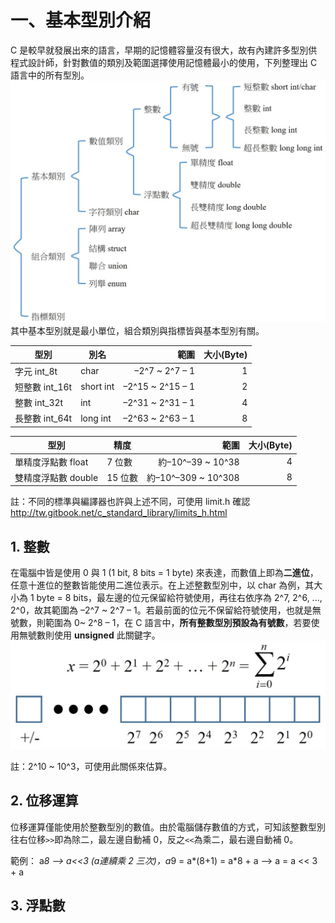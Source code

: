 # 一、基本型別介紹
C 是較早就發展出來的語言，早期的記憶體容量沒有很大，故有內建許多型別供程式設計師，針對數值的類別及範圍選擇使用記憶體最小的使用，下列整理出 C 語言中的所有型別。
![image](data_type1.jpg)
其中基本型別就是最小單位，組合類別與指標皆與基本型別有關。

| 型別 | 別名 | 範圍 | 大小(Byte) |
| --- | --- | ---: | ---: |
| 字元 int_8t | char | –2^7 ~ 2^7 – 1 | 1 |
| 短整數 int_16t | short int | –2^15 ~ 2^15 – 1 | 2 |
| 整數 int_32t | int | –2^31 ~ 2^31 – 1 | 4 |
| 長整數 int_64t | long int | –2^63 ~ 2^63 – 1 | 8 |

| 型別 | 精度 | 範圍 | 大小(Byte) |
| --- | --- | ---: | ---: |
| 單精度浮點數 float | 7 位數 | 約–10^–39 ~ 10^38 | 4 |
| 雙精度浮點數 double | 15 位數 | 約–10^–309 ~ 10^308 | 8 |

註：不同的標準與編譯器也許與上述不同，可使用 limit.h 確認
http://tw.gitbook.net/c_standard_library/limits_h.html

## 1. 整數
在電腦中皆是使用 0 與 1 (1 bit, 8 bits = 1 byte) 來表達，而數值上即為**二進位**，任意十進位的整數皆能使用二進位表示。在上述整數型別中，以 char 為例，其大小為 1 byte = 8 bits，最左邊的位元保留給符號使用，再往右依序為 2^7, 2^6, ..., 2^0，故其範圍為 –2^7 ~ 2^7 – 1。若最前面的位元不保留給符號使用，也就是無號數，則範圍為 0~ 2^8 – 1，在 C 語言中，**所有整數型別預設為有號數**，若要使用無號數則使用 **unsigned** 此關鍵字。
![image](binary.jpg)

註：2^10 ~ 10^3，可使用此關係來估算。

## 2. 位移運算
位移運算僅能使用於整數型別的數值。由於電腦儲存數值的方式，可知該整數型別往右位移`>>`即為除二，最左邊自動補 0，反之`<<`為乘二，最右邊自動補 0。

範例： a*8 --> a<<3 (a連續乘 2 三次)，a*9 = a*(8+1) = a*8 + a --> a = a << 3 + a

## 3. 浮點數
